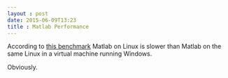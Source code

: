 ```yaml
---
layout : post
date: 2015-06-09T13:23
title : Matlab Performance
---
```


According to [this benchmark](https://github.com/apjanke/matlab-bench) Matlab on Linux is slower than Matlab on the same Linux in a virtual machine running Windows.

Obviously.
